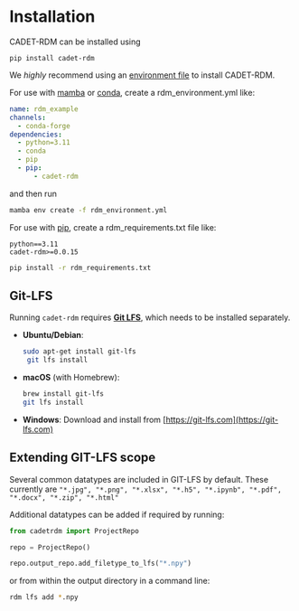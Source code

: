 
# Installation

CADET-RDM can be installed using

```pip install cadet-rdm```

We *highly* recommend using an
[environment file](https://forum.cadet-web.de/t/a-guide-to-reproducible-python-environments-and-cadet-installations/766)
to install CADET-RDM.

For use with [mamba](https://github.com/conda-forge/miniforge#mambaforge) or
[conda](https://docs.conda.io/projects/miniconda/en/latest/), create a rdm_environment.yml like:

```yaml
name: rdm_example
channels:
  - conda-forge
dependencies:
  - python=3.11
  - conda
  - pip
  - pip:
      - cadet-rdm
```

and then run

```bash
mamba env create -f rdm_environment.yml
```

For use with [pip](https://pypi.org/project/pip/), create a rdm_requirements.txt file like:

```
python==3.11
cadet-rdm>=0.0.15
```

```bash
pip install -r rdm_requirements.txt
```


## Git-LFS
Running `cadet-rdm` requires [**Git LFS**](https://git-lfs.com/), which needs to be installed separately.

* **Ubuntu/Debian**:
  ```bash
  sudo apt-get install git-lfs
   git lfs install
  ```

 * **macOS** (with Homebrew):

   ```bash
   brew install git-lfs
   git lfs install
   ```

 * **Windows**:
   Download and install from [https://git-lfs.com](https://git-lfs.com)



## Extending GIT-LFS scope

Several common datatypes are included in GIT-LFS by default. These currently are
`"*.jpg", "*.png", "*.xlsx", "*.h5", "*.ipynb", "*.pdf", "*.docx", "*.zip", "*.html"`

Additional datatypes can be added if required by running:

````python
from cadetrdm import ProjectRepo

repo = ProjectRepo()

repo.output_repo.add_filetype_to_lfs("*.npy")
````


or from within the output directory in a command line:

```bash
rdm lfs add *.npy
```